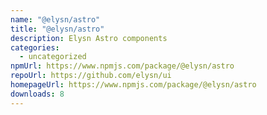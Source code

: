 ```yaml
---
name: "@elysn/astro"
title: "@elysn/astro"
description: Elysn Astro components
categories:
  - uncategorized
npmUrl: https://www.npmjs.com/package/@elysn/astro
repoUrl: https://github.com/elysn/ui
homepageUrl: https://www.npmjs.com/package/@elysn/astro
downloads: 8
---
```

